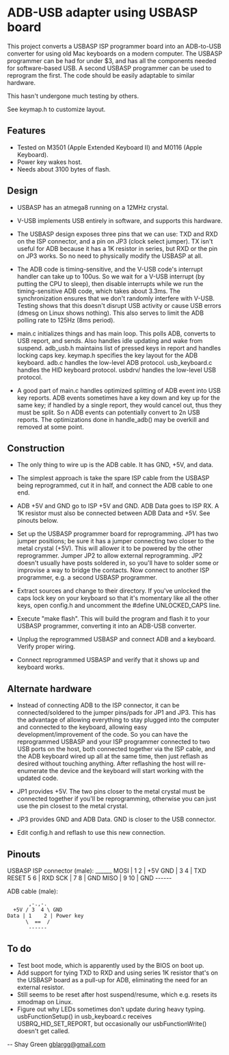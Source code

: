 ADB-USB adapter using USBASP board
==================================
This project converts a USBASP ISP programmer board into an ADB-to-USB converter for using old Mac keyboards on a modern computer. The USBASP programmer can be had for under $3, and has all the components needed for software-based USB. A second USBASP programmer can be used to reprogram the first. The code should be easily adaptable to similar hardware.

This hasn't undergone much testing by others.

See keymap.h to customize layout.


Features
--------
* Tested on M3501 (Apple Extended Keyboard II) and M0116 (Apple Keyboard).
* Power key wakes host.
* Needs about 3100 bytes of flash.


Design
------
* USBASP has an atmega8 running on a 12MHz crystal.

* V-USB implements USB entirely in software, and supports this hardware.

* The USBASP design exposes three pins that we can use: TXD and RXD on the ISP connector, and a pin on JP3 (clock select jumper). TX isn't useful for ADB because it has a 1K resistor in series, but RXD or the pin on JP3 works. So no need to physically modify the USBASP at all.

* The ADB code is timing-sensitive, and the V-USB code's interrupt handler can take up to 100us. So we wait for a V-USB interrupt (by putting the CPU to sleep), then disable interrupts while we run the timing-sensitive ADB code, which takes about 3.3ms. The synchronization ensures that we don't randomly interfere with V-USB. Testing shows that this doesn't disrupt USB activity or cause USB errors (dmesg on Linux shows nothing). This also serves to limit the ADB polling rate to 125Hz (8ms period).

* main.c initializes things and has main loop. This polls ADB, converts to USB report, and sends. Also handles idle updating and wake from suspend. adb_usb.h maintains list of pressed keys in report and handles locking caps key. keymap.h specifies the key layout for the ADB keyboard. adb.c handles the low-level ADB protocol. usb_keyboard.c handles the HID keyboard protocol. usbdrv/ handles the low-level USB protocol.

* A good part of main.c handles optimized splitting of ADB event into USB key reports. ADB events sometimes have a key down and key up for the same key; if handled by a single report, they would cancel out, thus they must be split. So n ADB events can potentially convert to 2n USB reports. The optimizations done in handle_adb() may be overkill and removed at some point.


Construction
------------
* The only thing to wire up is the ADB cable. It has GND, +5V, and data.

* The simplest approach is take the spare ISP cable from the USBASP being reprogrammed, cut it in half, and connect the ADB cable to one end.

* ADB +5V and GND go to ISP +5V and GND. ADB Data goes to ISP RX. A 1K resistor must also be connected between ADB Data and +5V. See pinouts below.

* Set up the USBASP programmer board for reprogramming. JP1 has two jumper positions; be sure it has a jumper connecting two closer to the metal crystal (+5V). This will allower it to be powered by the other reprogrammer. Jumper JP2 to allow external reprogramming. JP2 doesn't usually have posts soldered in, so you'll have to solder some or improvise a way to bridge the contacts. Now connect to another ISP programmer, e.g. a second USBASP programmer.

* Extract sources and change to their directory. If you've unlocked the caps lock key on your keyboard so that it's momentary like all the other keys, open config.h and uncomment the #define UNLOCKED_CAPS line.

* Execute "make flash". This will build the program and flash it to your USBASP programmer, converting it into an ADB-USB converter.

* Unplug the reprogrammed USBASP and connect ADB and a keyboard. Verify proper wiring.

* Connect reprogrammed USBASP and verify that it shows up and keyboard works.


Alternate hardware
------------------
* Instead of connecting ADB to the ISP connector, it can be connected/soldered to the jumper pins/pads for JP1 and JP3. This has the advantage of allowing everything to stay plugged into the computer and connected to the keyboard, allowing easy development/improvement of the code. So you can have the reprogrammed USBASP and your ISP programmer connected to two USB ports on the host, both connected together via the ISP cable, and the ADB keyboard wired up all at the same time, then just reflash as desired without touching anything. After reflashing the host will re-enumerate the device and the keyboard will start working with the updated code.

* JP1 provides +5V. The two pins closer to the metal crystal must be connected together if you'll be reprogramming, otherwise you can just use the pin closest to the metal crystal.

* JP3 provides GND and ADB Data. GND is closer to the USB connector.

* Edit config.h and reflash to use this new connection.


Pinouts
-------
USBASP ISP connector (male):
           ______
	 MOSI | 1  2 | +5V
	  GND | 3  4 | TXD
	RESET   5  6 | RXD
	  SCK | 7  8 | GND
	 MISO | 9 10 | GND
           ------

ADB cable (male):

	       ,-.,-.
	  +5V / 3  4 \ GND
	Data | 1    2 | Power key
	      \  ==  /
	       ------


To do
-----
* Test boot mode, which is apparently used by the BIOS on boot up.
* Add support for tying TXD to RXD and using series 1K resistor that's on the USBASP board as a pull-up for ADB, eliminating the need for an external resistor.
* Still seems to be reset after host suspend/resume, which e.g. resets its xmodmap on Linux.
* Figure out why LEDs sometimes don't update during heavy typing. usbFunctionSetup() in usb_keyboard.c receives USBRQ_HID_SET_REPORT, but occasionally our usbFunctionWrite() doesn't get called.

-- 
Shay Green <gblargg@gmail.com>
